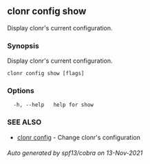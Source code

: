 ## clonr config show

Display clonr's current configuration.

### Synopsis

Display clonr's current configuration.

```
clonr config show [flags]
```

### Options

```
  -h, --help   help for show
```

### SEE ALSO

* [clonr config](clonr_config.md)	 - Change clonr's configuration

###### Auto generated by spf13/cobra on 13-Nov-2021
